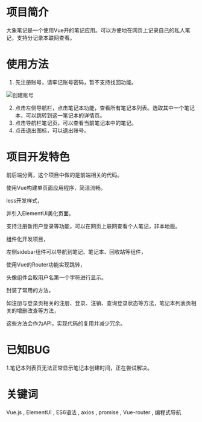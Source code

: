 # 项目简介

大象笔记是一个使用Vue开的笔记应用。可以方便地在网页上记录自己的私人笔记，支持分记录本联网查看。

# 使用方法

1. 先注册账号，请牢记账号密码，暂不支持找回功能。

![创建账号](http://cloud.hunger-valley.com/18-1-10/88104731.jpg-middle)

2. 点击左侧导航栏，点击笔记本功能，查看所有笔记本列表。选取其中一个笔记本，可以跳转到这一笔记本的详情页。
3. 点击导航栏笔记页，可以查看当前笔记本中的笔记。
4. 点击退出图标，可以退出账号。

# 项目开发特色

前后端分离，这个项目中做的是前端相关的代码。

使用Vue构建单页面应用程序，简洁流畅。

less开发样式，

并引入ElementUI美化页面。

支持注册新用户登录等功能，可以在网页上联网查看个人笔记，非本地版。

组件化开发项目，

左侧sidebar组件可以导航到笔记、笔记本、回收站等组件，

使用Vue的Router功能实现跳转，

头像组件会取用户名第一个字符进行显示。

封装了常用的方法，

如注册与登录页相关的注册、登录、注销、查询登录状态等方法，笔记本列表页相关的增删改查等方法，

这些方法会作为API，实现代码的复用并减少冗余。



# 已知BUG

1.笔记本列表页无法正常显示笔记本创建时间，正在尝试解决。

# 关键词

Vue.js , ElementUI , ES6语法 , axios , promise , Vue-router , 编程式导航